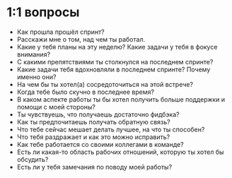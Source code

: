# 1:1 вопросы

- Как прошла прошёл спринт?
- Расскажи мне о том, над чем ты работал.
- Какие у тебя планы на эту неделю? Какие задачи у тебя в фокусе внимания?
- С какими препятствиями ты столкнулся на последнем спринте?
- Какие задачи тебя вдохновляли в последнем спринте? Почему именно они?
- На чем бы ты хотел(а) сосредоточиться на этой встрече?
- Когда тебе было скучно в последнее время?
- В каком аспекте работы ты бы хотел получить больше поддержки и помощи с моей стороны?
- Ты чувствуешь, что получаешь достаточно фидбэка? 
- Как ты предпочитаешь получать обратную связь?
- Что тебе сейчас мешает делать лучшее, на что ты способен?
- Что тебя раздражает и как это можно исправить?
- Как тебе работается со своими коллегами в команде?
- Есть ли какая-то область рабочих отношений, которую ты хотел бы обсудить?
- Есть ли у тебя замечания по поводу моей работы?
